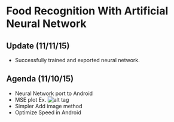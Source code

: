 # Food Recognition With Artificial Neural Network

## Update (11/11/15)
- Successfully trained and exported neural network.

## Agenda (11/10/15)

- Neural Network port to Android
- MSE plot
Ex.
![alt tag](http://www.mdpi.com/remotesensing/remotesensing-07-02627/article_deploy/html/images/remotesensing-07-02627-g007-1024.png)
- Simpler Add image method
- Optimize Speed in Android
